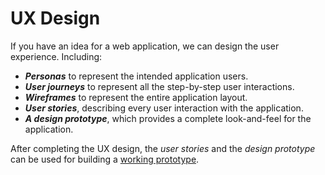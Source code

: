 # UX Design

If you have an idea for a web application, we can design the user experience. Including:

+ ***Personas*** to represent the intended application users.
+ ***User journeys*** to represent all the step-by-step user interactions.
+ ***Wireframes*** to represent the entire application layout.
+ ***User stories***, describing every user interaction with the application.
+ ***A design prototype***, which provides a complete look-and-feel for the application.

After completing the UX design, the *user stories* and the *design prototype* can be used for building a [working prototype](prototyping.html).



